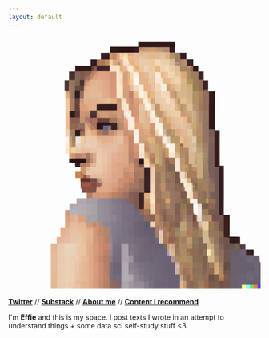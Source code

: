 ```yaml
---
layout: default
---
```


![Banner](assets/Screenshot%202022-09-20%20at%2016.06.47.png)


**[Twitter](http://twitter.com/heffiemetal)**  //  **[Substack](http://effieklimi.substack.com)**  //  **[About me]()**  //  **[Content I recommend]()**  


I'm **Effie** and this is my space. I post texts I wrote in an attempt to understand things + some data sci self-study stuff <3

